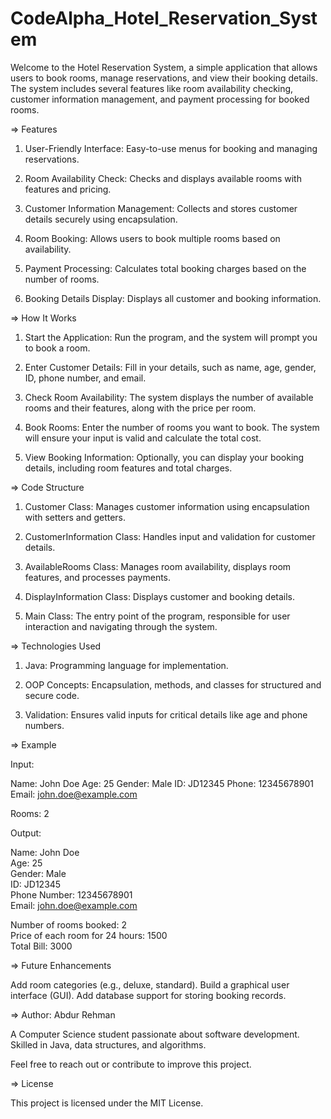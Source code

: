 # CodeAlpha_Hotel_Reservation_System




Welcome to the Hotel Reservation System, a simple application that allows users to book rooms, manage reservations, and view their booking details. The system includes several features like room availability checking, customer information management, and payment processing for booked rooms.




=> Features

  1. User-Friendly Interface: Easy-to-use menus for booking and managing reservations.

  2. Room Availability Check: Checks and displays available rooms with features and pricing.

  3. Customer Information Management: Collects and stores customer details securely using encapsulation.

  4. Room Booking: Allows users to book multiple rooms based on availability.

  5. Payment Processing: Calculates total booking charges based on the number of rooms.

  6. Booking Details Display: Displays all customer and booking information.




=> How It Works

1. Start the Application:
  Run the program, and the system will prompt you to book a room.

2. Enter Customer Details:
  Fill in your details, such as name, age, gender, ID, phone number, and email.

3. Check Room Availability:
  The system displays the number of available rooms and their features, along with the price per room.

4. Book Rooms:
  Enter the number of rooms you want to book. The system will ensure your input is valid and calculate the total cost.

5. View Booking Information:
  Optionally, you can display your booking details, including room features and total charges.




=> Code Structure

  1. Customer Class:
Manages customer information using encapsulation with setters and getters.

  2. CustomerInformation Class:
Handles input and validation for customer details.

  3. AvailableRooms Class:
Manages room availability, displays room features, and processes payments.

  4. DisplayInformation Class:
Displays customer and booking details.

  5. Main Class:
The entry point of the program, responsible for user interaction and navigating through the system.




=> Technologies Used

  1. Java: Programming language for implementation.

  2. OOP Concepts: Encapsulation, methods, and classes for structured and secure code.

  3. Validation: Ensures valid inputs for critical details like age and phone numbers.




=> Example

  Input:

Name: John Doe
Age: 25
Gender: Male
ID: JD12345
Phone: 12345678901
Email: john.doe@example.com

Rooms: 2

  Output:

Name: John Doe  
Age: 25  
Gender: Male  
ID: JD12345  
Phone Number: 12345678901  
Email: john.doe@example.com  

Number of rooms booked: 2  
Price of each room for 24 hours: 1500  
Total Bill: 3000




=> Future Enhancements

Add room categories (e.g., deluxe, standard).
Build a graphical user interface (GUI).
Add database support for storing booking records.




=> Author: Abdur Rehman

A Computer Science student passionate about software development.
Skilled in Java, data structures, and algorithms.


Feel free to reach out or contribute to improve this project.




=> License

This project is licensed under the MIT License.
